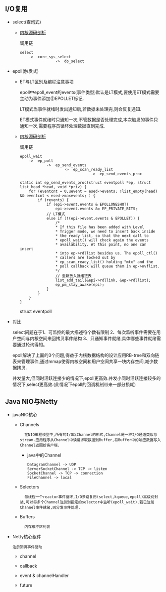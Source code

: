 
##   I/O复用
+   select(查询式)
    *   [内核源码剖析](https://github.com/96189/xteam/blob/master/%E5%BC%80%E6%BA%90/linux/3.10.0-957.el7/fs/select.c)

        调用链
        
        ```
        select
            ->  core_sys_select
                        ->  do_select
        ```

+   epoll(触发式)
    *   ET与LT区别及编程注意事项

        epoll中epoll_event的events(事件类型)默认是LT模式,要使用ET模式需要主动为事件添加(|)EPOLLET标记.
        
        LT模式当事件就绪时发出通知后,若数据未处理完,则会反复通知.
        
        ET模式事件就绪时只通知一次,不管数据是否处理完成,本次触发的事件只通知一次,需要程序员循环处理数据直到完成.
    *   [内核源码剖析](https://github.com/96189/xteam/blob/master/%E5%BC%80%E6%BA%90/linux/3.10.0-957.el7/fs/eventpoll.c)
        
        调用链
            
            epoll_wait
                ->  ep_poll 
                        ->  ep_send_events 
                                ->  ep_scan_ready_list 
                                            ->  ep_send_events_proc
        ```
        static int ep_send_events_proc(struct eventpoll *ep, struct list_head *head, void *priv) {
            for (eventcnt = 0,uevent = esed->events; !list_empty(head) && eventcnt < esed->maxevents; ) {
                if (revents) {
                    if (epi->event.events & EPOLLONESHOT)
                        epi->event.events &= EP_PRIVATE_BITS;
                    // LT模式
                    else if (!(epi->event.events & EPOLLET)) {
                        /*
                        * If this file has been added with Level
                        * Trigger mode, we need to insert back inside
                        * the ready list, so that the next call to
                        * epoll_wait() will check again the events
                        * availability. At this point, no one can insert
                        * into ep->rdllist besides us. The epoll_ctl()
                        * callers are locked out by
                        * ep_scan_ready_list() holding "mtx" and the
                        * poll callback will queue them in ep->ovflist.
                        */
                        // 重新放入就绪链表
                        list_add_tail(&epi->rdllink, &ep->rdllist);
                        ep_pm_stay_awake(epi);
                    }
                }
            }
        }
        ```

        struct eventpoll

+   对比

    select问题在于1、可监控的最大描述符个数有限制 2、每次监听事件需要在用户空间与内核空间来回拷贝事件结构 3、只通知事件就绪,具体哪些事件就绪需要通过轮询得知。

    epoll解决了上面的3个问题,得益于内核数据结构的设计应用RB-tree和双向链表来管理事件,通过mmap使得内核空间和用户空间共享一块内存空间,减少数据拷贝.

    并发量大,但同时活跃连接少的情况下,epoll更高效.并发小同时活跃连接较多的情况下,select更高效.(此情况下epoll的回调机制带来一部分损耗)

## Java NIO与Netty
+   javaNIO核心
    * Channels
    
            在NIO编程模型中,所有的I/O以Channel的形式,Channel是一种I/O通道类似与stream.应用程序从Channel中读请求取数据到Buffer,将Buffer中的响应数据写入Channel返回给客户端.

        *   java中的Channel
                
                DatagramChannel -> UDP
                ServerSocketChannel -> TCP -> listen
                SocketChannel -> TCP -> connection
                FileChannel -> local



    * Selectors

            每线程一个reactor事件循环,I/O多路复用(select,kqueue,epoll)高级别封装,可以将多个Channel注册到指定的selector中监听(epoll_wait).若已注册Channel事件就绪,则分发事件处理.

    * Buffers

            内存缓冲区封装
+   Netty核心组件

        注册回调事件驱动

    * channel

    * callback

    * event & channelHandler

    * future